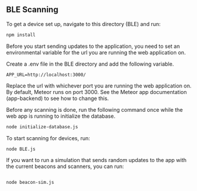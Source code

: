 ## BLE Scanning 

To get a device set up, navigate to this directory (BLE) and run:

```bash
npm install
```

Before you start sending updates to the application, you need to set an environmental variable for the url you are running the web application on.

Create a .env file in the BLE directory and add the following variable.

```plaintext
APP_URL=http://localhost:3000/
```

Replace the url with whichever port you are running the web application on.
By default, Meteor runs on port 3000. See the Meteor app documentation (app-backend) to see how to change this.

Before any scanning is done, run the following command once while the web app is running to initialize the database.
```bash
node initialize-database.js
```

To start scanning for devices, run:

```bash
node BLE.js
```


If you want to run a simulation that sends random updates to the app with the current beacons and scanners, you can run:
```bash

node beacon-sim.js
```
